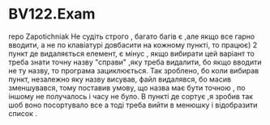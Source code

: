 # BV122.Exam
repo Zapotichniak
Не судіть строго , багато багів є ,але якщо все гарно вводити, а не по клавіатурі довбасити на кожному пункті, то працює)
2 пункт де видаляється  елемент, є мінус , якщо вибирати цей варіант то треба знати точну назву "справи" ,яку треба видалити, бо якщо вводити не ту назву, то програма зациклюється. Так зроблено, бо коли вибирав пункт, незалежно яку назву висував, файл видалявся, бо масив зменшувався, тому поставив умову, що назва має бути точною , по іншому не получалось і часу не було. В пункті де сортує ,я зробив так шоб воно посортувало все а тоді треба вийти в менюшку  і відобразити список . 
